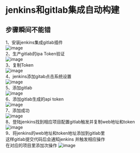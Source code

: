 jenkins和gitlab集成自动构建
======
步骤瞬间不能错
------------
1、安装jenkins集成gitlab插件  
![image](https://github.com/mykubernetes/linux-install/blob/master/image/jenkins54.png)  
2、生产gitlab的ipa Token验证  
![image](https://github.com/mykubernetes/linux-install/blob/master/image/jenkins50.png)  
3、复制Token  
![image](https://github.com/mykubernetes/linux-install/blob/master/image/jenkins51.png)  
4、jenkins添加gitab点击系统设置  
![image](https://github.com/mykubernetes/linux-install/blob/master/image/jenkins49.png)  
5、添加gitlab  
![image](https://github.com/mykubernetes/linux-install/blob/master/image/jenkins53.png)  
6、添加gitlab生成的api token  
![image](https://github.com/mykubernetes/linux-install/blob/master/image/jenkins52.png)  
7、添加成功  
![image](https://github.com/mykubernetes/linux-install/blob/master/image/jenkins55.png)  
8、登陆jenkins找到相应项目配置gitlab触发并复制web地址和token  
![image](https://github.com/mykubernetes/linux-install/blob/master/image/jenkins56.png)  
9、将jenkins的web地址和token地址添加到gitlab里  
这样gitlab提交代码后会通知jenkins 并触发相应操作  
在对应的项目里添加次操作
![image](https://github.com/mykubernetes/linux-install/blob/master/image/jenkins57.png)  
